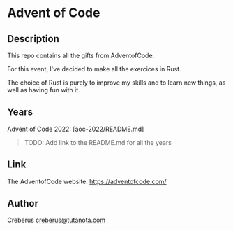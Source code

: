 # Advent of Code

## Description

This repo contains all the gifts from AdventofCode.

For this event, I've decided to make all the exercices in Rust.

The choice of Rust is purely to improve my skills and to learn new things, as well as having fun with it.

## Years

Advent of Code 2022: [aoc-2022/README.md]

> TODO: Add link to the README.md for all the years

## Link

The AdventofCode website: <https://adventofcode.com/>

## Author

Creberus <creberus@tutanota.com>
